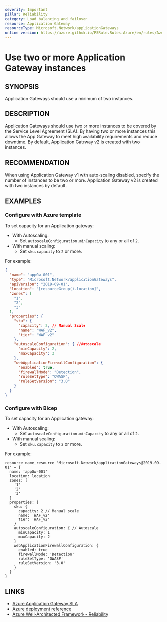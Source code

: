 ```yaml
---
severity: Important
pillar: Reliability
category: Load balancing and failover
resource: Application Gateway
resourceType: Microsoft.Network/applicationGateways
online version: https://azure.github.io/PSRule.Rules.Azure/en/rules/Azure.AppGw.MinInstance/
---
```


# Use two or more Application Gateway instances

## SYNOPSIS

Application Gateways should use a minimum of two instances.

## DESCRIPTION

Application Gateways should use two or more instances to be covered by the Service Level Agreement (SLA).
By having two or more instances this allows the App Gateway to meet high availability requirements and reduce downtime. By default, Application Gateway v2 is created with two instances.

## RECOMMENDATION

When using Application Gateway v1 with auto-scaling disabled, specify the number of instances to be two or more. Application Gateway v2 is created with two instances by default.

## EXAMPLES

### Configure with Azure template

To set capacity for an Application gateway:

- With Autoscaling:
  - Set `autoscaleConfiguration.minCapacity` to any or all of `2`.
- With manual scaling:
  - Set `sku.capacity` to `2` or more.

For example:

```json
{
  "name": "appGw-001",
  "type": "Microsoft.Network/applicationGateways",
  "apiVersion": "2019-09-01",
  "location": "[resourceGroup().location]",
  "zones": [
    "1",
    "2",
    "3"
  ],
  "properties": {
    "sku": {
      "capacity": 2, // Manual Scale
      "name": "WAF_v2",
      "tier": "WAF_v2"
    },
    "autoscaleConfiguration": { //Autoscale
      "minCapacity": 2,
      "maxCapacity": 3
    },
    "webApplicationFirewallConfiguration": {
      "enabled": true,
      "firewallMode": "Detection",
      "ruleSetType": "OWASP",
      "ruleSetVersion": "3.0"
    }
  }
}

```

### Configure with Bicep

To set capacity for an Application gateway:

- With Autoscaling:
  - Set `autoscaleConfiguration.minCapacity` to any or all of `2`.
- With manual scaling:
  - Set `sku.capacity` to `2` or more.

For example:

```bicep
resource name_resource 'Microsoft.Network/applicationGateways@2019-09-01' = {
  name: 'appGw-001'
  location: location
  zones: [
    '1'
    '2'
    '3'
  ]
  properties: {
    sku: {
      capacity: 2 // Manual scale
      name: 'WAF_v2'
      tier: 'WAF_v2'
    }
    autoscaleConfiguration: { // Autoscale
      minCapacity: 1
      maxCapacity: 2
    }
    webApplicationFirewallConfiguration: {
      enabled: true
      firewallMode: 'Detection'
      ruleSetType: 'OWASP'
      ruleSetVersion: '3.0'
    }
  }
}
```

## LINKS

- [Azure Application Gateway SLA](https://azure.microsoft.com/support/legal/sla/application-gateway/)
- [Azure deployment reference](https://learn.microsoft.com/azure/templates/microsoft.network/applicationgateways?pivots=deployment-language-bicep)
- [Azure Well-Architected Framework - Reliability](https://learn.microsoft.com/azure/architecture/framework/resiliency/)
